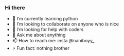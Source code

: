 ### Hi there
- 🌱 I’m currently learning python
- 👯 I’m looking to collaborate on anyone who is nice 
- 🤔 I’m looking for help with coders
- 💬 Ask me about anything 
- 📫 How to reach me: insta @naniboyy_
- ⚡ Fun fact: nothing brother

